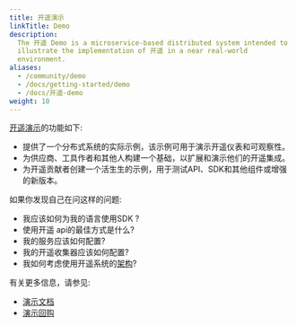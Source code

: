 ```yaml
---
title: 开遥演示
linkTitle: Demo
description:
  The 开遥 Demo is a microservice-based distributed system intended to
  illustrate the implementation of 开遥 in a near real-world
  environment.
aliases:
  - /community/demo
  - /docs/getting-started/demo
  - /docs/开遥-demo
weight: 10
---
```


[开遥演示](../docs/demo/index.md)的功能如下:

- 提供了一个分布式系统的实际示例，该示例可用于演示开遥仪表和可观察性。
- 为供应商、工具作者和其他人构建一个基础，以扩展和演示他们的开遥集成。
- 为开遥贡献者创建一个活生生的示例，用于测试API、SDK和其他组件或增强的新版本。

如果你发现自己在问这样的问题:

- 我应该如何为我的语言使用SDK ?
- 使用开遥 api的最佳方式是什么?
- 我的服务应该如何配置?
- 我的开遥收集器应该如何配置?
- 我如何考虑使用开遥系统的[架构](../docs/demo/architecture.md)?

有关更多信息，请参见:

- [演示文档](/docs/demo/)
- [演示回购](https://github.com/open-telemetry/opentelemetry-demo)
